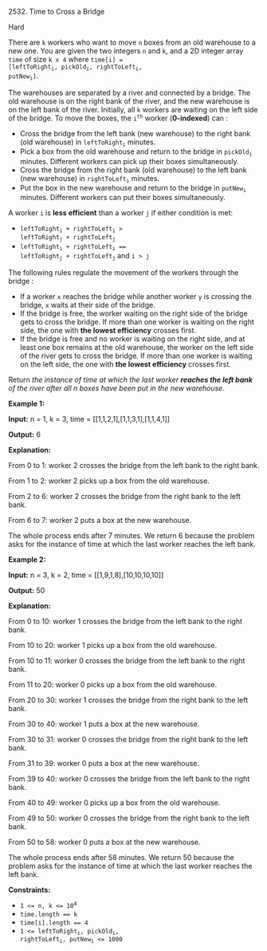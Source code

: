 2532\. Time to Cross a Bridge

Hard

There are `k` workers who want to move `n` boxes from an old warehouse to a new one. You are given the two integers `n` and `k`, and a 2D integer array `time` of size `k x 4` where <code>time[i] = [leftToRight<sub>i</sub>, pickOld<sub>i</sub>, rightToLeft<sub>i</sub>, putNew<sub>i</sub>]</code>.

The warehouses are separated by a river and connected by a bridge. The old warehouse is on the right bank of the river, and the new warehouse is on the left bank of the river. Initially, all `k` workers are waiting on the left side of the bridge. To move the boxes, the <code>i<sup>th</sup></code> worker (**0-indexed**) can :

*   Cross the bridge from the left bank (new warehouse) to the right bank (old warehouse) in <code>leftToRight<sub>i</sub></code> minutes.
*   Pick a box from the old warehouse and return to the bridge in <code>pickOld<sub>i</sub></code> minutes. Different workers can pick up their boxes simultaneously.
*   Cross the bridge from the right bank (old warehouse) to the left bank (new warehouse) in <code>rightToLeft<sub>i</sub></code> minutes.
*   Put the box in the new warehouse and return to the bridge in <code>putNew<sub>i</sub></code> minutes. Different workers can put their boxes simultaneously.

A worker `i` is **less efficient** than a worker `j` if either condition is met:

*   <code>leftToRight<sub>i</sub> + rightToLeft<sub>i</sub> > leftToRight<sub>j</sub> + rightToLeft<sub>j</sub></code>
*   <code>leftToRight<sub>i</sub> + rightToLeft<sub>i</sub> == leftToRight<sub>j</sub> + rightToLeft<sub>j</sub></code> and `i > j`

The following rules regulate the movement of the workers through the bridge :

*   If a worker `x` reaches the bridge while another worker `y` is crossing the bridge, `x` waits at their side of the bridge.
*   If the bridge is free, the worker waiting on the right side of the bridge gets to cross the bridge. If more than one worker is waiting on the right side, the one with **the lowest efficiency** crosses first.
*   If the bridge is free and no worker is waiting on the right side, and at least one box remains at the old warehouse, the worker on the left side of the river gets to cross the bridge. If more than one worker is waiting on the left side, the one with **the lowest efficiency** crosses first.

Return _the instance of time at which the last worker **reaches the left bank** of the river after all n boxes have been put in the new warehouse_.

**Example 1:**

**Input:** n = 1, k = 3, time = [[1,1,2,1],[1,1,3,1],[1,1,4,1]]

**Output:** 6

**Explanation:**  

From 0 to 1: worker 2 crosses the bridge from the left bank to the right bank.

From 1 to 2: worker 2 picks up a box from the old warehouse.

From 2 to 6: worker 2 crosses the bridge from the right bank to the left bank. 

From 6 to 7: worker 2 puts a box at the new warehouse. 

The whole process ends after 7 minutes. We return 6 because the problem asks for the instance of time at which the last worker reaches the left bank.

**Example 2:**

**Input:** n = 3, k = 2, time = [[1,9,1,8],[10,10,10,10]]

**Output:** 50

**Explanation:** 

From 0 to 10: worker 1 crosses the bridge from the left bank to the right bank. 

From 10 to 20: worker 1 picks up a box from the old warehouse. 

From 10 to 11: worker 0 crosses the bridge from the left bank to the right bank.

From 11 to 20: worker 0 picks up a box from the old warehouse. 

From 20 to 30: worker 1 crosses the bridge from the right bank to the left bank.

From 30 to 40: worker 1 puts a box at the new warehouse. 

From 30 to 31: worker 0 crosses the bridge from the right bank to the left bank. 

From 31 to 39: worker 0 puts a box at the new warehouse.

From 39 to 40: worker 0 crosses the bridge from the left bank to the right bank. 

From 40 to 49: worker 0 picks up a box from the old warehouse. 

From 49 to 50: worker 0 crosses the bridge from the right bank to the left bank.

From 50 to 58: worker 0 puts a box at the new warehouse. 

The whole process ends after 58 minutes. We return 50 because the problem asks for the instance of time at which the last worker reaches the left bank.

**Constraints:**

*   <code>1 <= n, k <= 10<sup>4</sup></code>
*   `time.length == k`
*   `time[i].length == 4`
*   <code>1 <= leftToRight<sub>i</sub>, pickOld<sub>i</sub>, rightToLeft<sub>i</sub>, putNew<sub>i</sub> <= 1000</code>